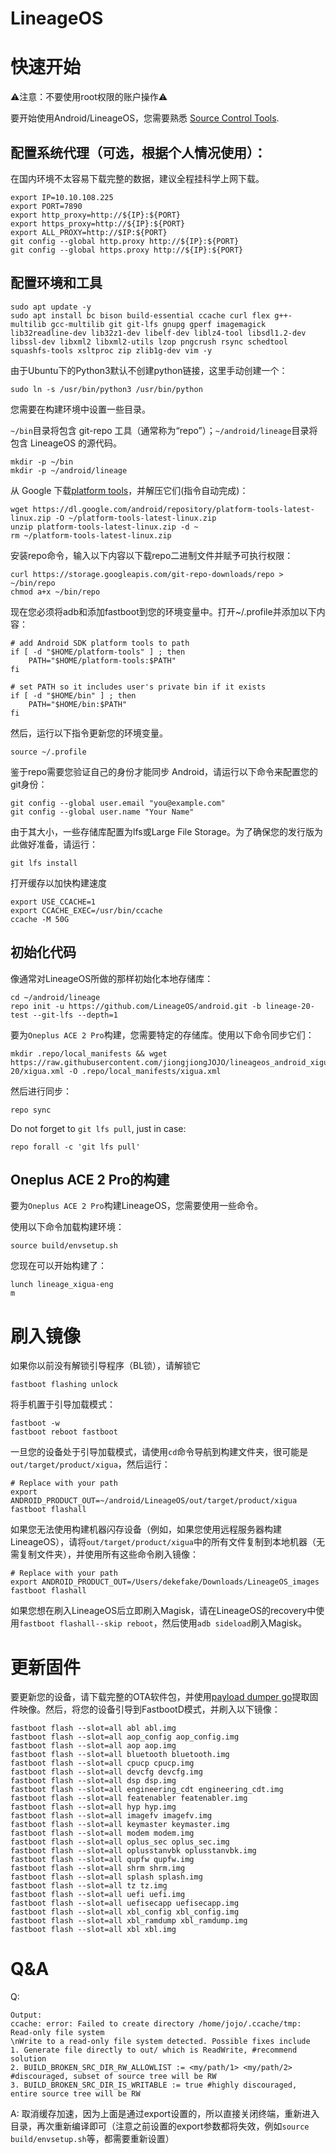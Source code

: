 LineageOS
===========

# 快速开始

⚠️注意：不要使用root权限的账户操作⚠️

要开始使用Android/LineageOS，您需要熟悉 [Source Control Tools](https://source.android.com/setup/develop).

## 配置系统代理（可选，根据个人情况使用）：

在国内环境不太容易下载完整的数据，建议全程挂科学上网下载。
```
export IP=10.10.108.225
export PORT=7890
export http_proxy=http://${IP}:${PORT}
export https_proxy=http://${IP}:${PORT}
export ALL_PROXY=http://$IP:${PORT}
git config --global http.proxy http://${IP}:${PORT}
git config --global https.proxy http://${IP}:${PORT}
```

## 配置环境和工具
```
sudo apt update -y
sudo apt install bc bison build-essential ccache curl flex g++-multilib gcc-multilib git git-lfs gnupg gperf imagemagick lib32readline-dev lib32z1-dev libelf-dev liblz4-tool libsdl1.2-dev libssl-dev libxml2 libxml2-utils lzop pngcrush rsync schedtool squashfs-tools xsltproc zip zlib1g-dev vim -y
```

由于Ubuntu下的Python3默认不创建python链接，这里手动创建一个：
```
sudo ln -s /usr/bin/python3 /usr/bin/python
```

您需要在构建环境中设置一些目录。

`~/bin`目录将包含 git-repo 工具（通常称为“repo”）；`~/android/lineage`目录将包含 LineageOS 的源代码。
```
mkdir -p ~/bin
mkdir -p ~/android/lineage
```

从 Google 下载[platform tools](https://dl.google.com/android/repository/platform-tools-latest-linux.zip)，并解压它们(指令自动完成)：
```
wget https://dl.google.com/android/repository/platform-tools-latest-linux.zip -O ~/platform-tools-latest-linux.zip
unzip platform-tools-latest-linux.zip -d ~
rm ~/platform-tools-latest-linux.zip
```

安装repo命令，输入以下内容以下载repo二进制文件并赋予可执行权限：
```
curl https://storage.googleapis.com/git-repo-downloads/repo > ~/bin/repo
chmod a+x ~/bin/repo
```

现在您必须将adb和添加fastboot到您的环境变量中。打开~/.profile并添加以下内容：

```
# add Android SDK platform tools to path
if [ -d "$HOME/platform-tools" ] ; then
    PATH="$HOME/platform-tools:$PATH"
fi

# set PATH so it includes user's private bin if it exists
if [ -d "$HOME/bin" ] ; then
    PATH="$HOME/bin:$PATH"
fi
```

然后，运行以下指令更新您的环境变量。
```
source ~/.profile
```

鉴于repo需要您验证自己的身份才能同步 Android，请运行以下命令来配置您的git身份：
```
git config --global user.email "you@example.com"
git config --global user.name "Your Name"
```

由于其大小，一些存储库配置为lfs或Large File Storage。为了确保您的发行版为此做好准备，请运行：
```
git lfs install
```

打开缓存以加快构建速度
```
export USE_CCACHE=1
export CCACHE_EXEC=/usr/bin/ccache
ccache -M 50G
```

## 初始化代码

像通常对LineageOS所做的那样初始化本地存储库：
```
cd ~/android/lineage
repo init -u https://github.com/LineageOS/android.git -b lineage-20-test --git-lfs --depth=1
```
要为`Oneplus ACE 2 Pro`构建，您需要特定的存储库。使用以下命令同步它们：
```
mkdir .repo/local_manifests && wget https://raw.githubusercontent.com/jiongjiongJOJO/lineageos_android_xigua/lineage-20/xigua.xml -O .repo/local_manifests/xigua.xml
```
然后进行同步：
```
repo sync
```
Do not forget to `git lfs pull`, just in case:
```
repo forall -c 'git lfs pull'
```


## Oneplus ACE 2 Pro的构建

要为`Oneplus ACE 2 Pro`构建LineageOS，您需要使用一些命令。

使用以下命令加载构建环境：
```
source build/envsetup.sh
```

[//]: # (Use the `repopick` command to cherry-pick `kalama` specific fixes:)

[//]: # (```)

[//]: # (repopick -t 13-taro-kalama)

[//]: # (```)
您现在可以开始构建了：
```
lunch lineage_xigua-eng
m
```


# 刷入镜像

[//]: # (Our work is currently based on the CPH2449_A25 firmware. If you're not running A25, flash it and boot it at least once before flashing your build. &#40;[CPH2449_A25 Full OTA]&#40;https://gauss-componentotacostmanual-eu.allawnofs.com/remove-28f8287dcc47dbfd64d1cfb31f877f75/component-ota/23/08/28/9d93d654eec1429684aec3692137c786.zip&#41;&#41;)

如果你以前没有解锁引导程序（BL锁），请解锁它
```
fastboot flashing unlock
```
将手机置于引导加载模式：
```
fastboot -w
fastboot reboot fastboot
```
一旦您的设备处于引导加载模式，请使用`cd`命令导航到构建文件夹，很可能是`out/target/product/xigua`，然后运行：
```
# Replace with your path
export ANDROID_PRODUCT_OUT=~/android/LineageOS/out/target/product/xigua
fastboot flashall
```
如果您无法使用构建机器闪存设备（例如，如果您使用远程服务器构建LineageOS），请将`out/target/product/xigua`中的所有文件复制到本地机器（无需复制文件夹），并使用所有这些命令刷入镜像：
```
# Replace with your path
export ANDROID_PRODUCT_OUT=/Users/dekefake/Downloads/LineageOS_images
fastboot flashall
```
如果您想在刷入LineageOS后立即刷入Magisk，请在LineageOS的recovery中使用`fastboot flashall--skip reboot`，然后使用`adb sideload`刷入Magisk。


# 更新固件
要更新您的设备，请下载完整的OTA软件包，并使用[payload dumper go](https://github.com/ssut/payload-dumper-go)提取固件映像。然后，将您的设备引导到FastbootD模式，并刷入以下镜像：
```
fastboot flash --slot=all abl abl.img
fastboot flash --slot=all aop_config aop_config.img
fastboot flash --slot=all aop aop.img
fastboot flash --slot=all bluetooth bluetooth.img
fastboot flash --slot=all cpucp cpucp.img
fastboot flash --slot=all devcfg devcfg.img
fastboot flash --slot=all dsp dsp.img
fastboot flash --slot=all engineering_cdt engineering_cdt.img
fastboot flash --slot=all featenabler featenabler.img
fastboot flash --slot=all hyp hyp.img
fastboot flash --slot=all imagefv imagefv.img
fastboot flash --slot=all keymaster keymaster.img
fastboot flash --slot=all modem modem.img
fastboot flash --slot=all oplus_sec oplus_sec.img
fastboot flash --slot=all oplusstanvbk oplusstanvbk.img
fastboot flash --slot=all qupfw qupfw.img
fastboot flash --slot=all shrm shrm.img
fastboot flash --slot=all splash splash.img
fastboot flash --slot=all tz tz.img
fastboot flash --slot=all uefi uefi.img
fastboot flash --slot=all uefisecapp uefisecapp.img
fastboot flash --slot=all xbl_config xbl_config.img
fastboot flash --slot=all xbl_ramdump xbl_ramdump.img
fastboot flash --slot=all xbl xbl.img
```

# Q&A

Q:
```
Output:
ccache: error: Failed to create directory /home/jojo/.ccache/tmp: Read-only file system
\nWrite to a read-only file system detected. Possible fixes include
1. Generate file directly to out/ which is ReadWrite, #recommend solution
2. BUILD_BROKEN_SRC_DIR_RW_ALLOWLIST := <my/path/1> <my/path/2> #discouraged, subset of source tree will be RW
3. BUILD_BROKEN_SRC_DIR_IS_WRITABLE := true #highly discouraged, entire source tree will be RW
```

A:
取消缓存加速，因为上面是通过export设置的，所以直接关闭终端，重新进入目录，再次重新编译即可（注意之前设置的export参数都将失效，例如`source build/envsetup.sh`等，都需要重新设置）
